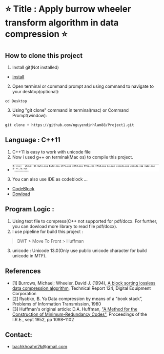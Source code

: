 # ⭐ Title : Apply burrow wheeler transform algorithm in data compression ⭐

## How to clone this project

1. Install git(Not installed)

- [Install](https://git-scm.com/book/en/v2/Getting-Started-Installing-Git)

2. Open terminal or command prompt and using command to navigate to your desktop(optional):

```
cd Desktop
```

3. Using "git clone" command  in terminal(mac) or Command Prompt(window):

```
git clone + https://github.com/nguyendinhlam88/Project1.git
``` 

## Language : C++11 
1. C++11 is easy to work with unicode file
2. Now i used g++ on terminal(Mac os) to compile this project.
- ![Figure](https://github.com/nguyendinhlam88/Project1/blob/main/instructor.png)
3. You can also use IDE as codeblock ...
- [CodeBlock](http://www.codeblocks.org/downloads/26)
- [Dowload](https://www.fosshub.com/Code-Blocks.html?dwl=codeblocks-17.12mingw-setup.exe)

## Program Logic : 
1. Using text file to compress(C++ not supported for pdf/docx. For further, you can dowload more library to read file pdf/docx).
2. I use pipeline for build this project : 
> BWT \> Move To Front \> Huffman
3. unicode : Unicode 13.0(Only use public unicode character for build unicode in MTF).
## References
- [1] Burrows, Michael; Wheeler, David J. (1994), [A block sorting lossless data compression algorithm](https://www.hpl.hp.com/techreports/Compaq-DEC/SRC-RR-124.html), Technical Report 124, Digital Equipment Corporation
- [2] Ryabko, B. Ya Data compression by means of a "book stack”, Problems of Information Transmission, 1980
- [3] Huffman's original article: D.A. Huffman, ["A Method for the Construction of Minimum-Redundancy Codes"](http://compression.ru/download/articles/huff/huffman_1952_minimum-redundancy-codes.pdf), Proceedings of the I.R.E., sept 1952, pp 1098–1102

## Contact: 
- bachkhoahn2k@gmail.com




